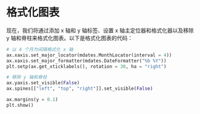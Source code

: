 # 格式化图表

现在，我们将通过添加 x 轴和 y 轴标签、设置 x 轴主定位器和格式化器以及移除 y 轴和脊柱来格式化图表。以下是格式化图表的代码：

```python
# 以 4 个月为间隔格式化 x 轴
ax.xaxis.set_major_locator(mdates.MonthLocator(interval = 4))
ax.xaxis.set_major_formatter(mdates.DateFormatter("%b %Y"))
plt.setp(ax.get_xticklabels(), rotation = 30, ha = "right")

# 移除 y 轴和脊柱
ax.yaxis.set_visible(False)
ax.spines[["left", "top", "right"]].set_visible(False)

ax.margins(y = 0.1)
plt.show()
```
